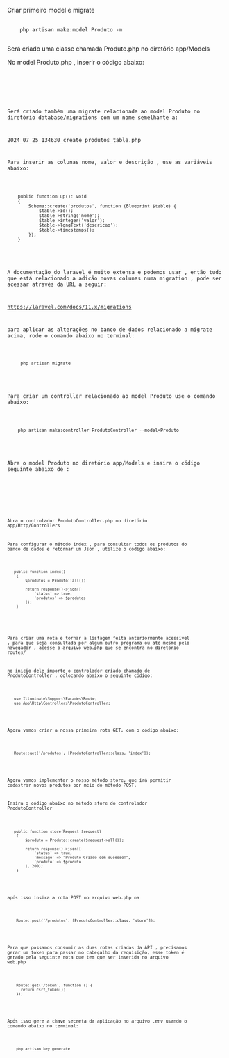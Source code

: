 Criar primeiro model e migrate

<pre class="language-php">
  <code class="language-php">
    php artisan make:model Produto -m
  </code>
</pre>

Será criado uma classe chamada Produto.php no diretório app/Models

No model Produto.php , inserir o código abaixo:

<pre class="language-php">
  <code class="language-php">
    <?php

namespace App\Models;

use Illuminate\Database\Eloquent\Factories\HasFactory;
use Illuminate\Database\Eloquent\Model;

class Produto extends Model
{
    use HasFactory;

    protected $fillable = ['nome', 'valor' , 'descricao'];
}

  </code>
</pre>

Será criado também uma migrate relacionada ao model Produto no diretório database/migrations com um nome semelhante a:

2024_07_25_134630_create_produtos_table.php

Para inserir as colunas nome, valor e descrição , use as variáveis abaixo:

<pre class="language-php">
  <code class="language-php">
    public function up(): void
    {
        Schema::create('produtos', function (Blueprint $table) {
            $table->id();
            $table->string('nome');
            $table->integer('valor');
            $table->longText('descricao');
            $table->timestamps();
        });
    }
  </code>
</pre>

A documentação do laravel é muito extensa e podemos usar , então tudo que está relacionado a adicão novas colunas numa migration , pode ser acessar através da URL a seguir:

https://laravel.com/docs/11.x/migrations

para aplicar as alterações no banco de dados relacionado a migrate acima, rode o comando abaixo no terminal:

<pre class="language-php">
  <code class="language-php">
     php artisan migrate
  </code>
</pre>

Para criar um controller relacionado ao model Produto use o comando abaixo:

<pre class="language-php">
  <code class="language-php">
    php artisan make:controller ProdutoController --model=Produto
  </code>
</pre>


Abra o model Produto no diretório app/Models e insira o código seguinte abaixo de :

<pre class="language-php">
  <code class="language-php">
    <?php

namespace App\Models;

    use Illuminate\Database\Eloquent\Factories\HasFactory;
    use Illuminate\Database\Eloquent\Model;
    
    class Produto extends Model
    {
        use HasFactory;
    
        protected $fillable = ['nome', 'valor' , 'descricao'];
    }
  </code>
</pre>

Abra o controlador ProdutoController.php no diretório app/Http/Controllers 

Para configurar o método index , para consultar todos os produtos do banco de dados e retornar um Json , utilize o código abaixo:

<pre class="language-php">
  <code class="language-php">
   public function index()
    {
        $produtos = Produto::all();

        return response()->json([
            'status' => true,
            'produtos' => $produtos
        ]);
    }
    
  </code>
</pre>


Para criar uma rota e tornar a listagem feita anteriormente acessível , para que seja consultada por algum outro programa ou até mesmo pelo navegador , acesse o arquivo web.php que se encontra no diretório routes/

no inicio dele importe o controlador criado chamado de ProdutoController , colocando abaixo o seguinte código: 

<pre class="language-php">
  <code class="language-php">
   use Illuminate\Support\Facades\Route;
   use App\Http\Controllers\ProdutoController;
  </code>
</pre>



Agora vamos criar a nossa primeira rota GET, com o código abaixo:

<pre class="language-php">
  <code class="language-php">
   Route::get('/produtos', [ProdutoController::class, 'index']);
  </code>
</pre>



Agora vamos implementar o nosso método store, que irá permitir cadastrar novos produtos por meio do método POST.

Insira o código abaixo no método store do controlador ProdutoController

<pre class="language-php">
  <code class="language-php">
   public function store(Request $request)
    {
        $produto = Produto::create($request->all());

        return response()->json([
            'status' => true,
            'message' => "Produto Criado com sucesso!",
            'produto' => $produto
        ], 200);
    }
  </code>
</pre>


após isso insira a rota POST no arquivo web.php na 

<pre class="language-php">
  <code class="language-php">
    Route::post('/produtos', [ProdutoController::class, 'store']);
  </code>
</pre>


Para que possamos consumir as duas rotas criadas da API , precisamos gerar um token para passar no cabeçalho da requisição, esse token é gerado pela seguinte rota que tem que ser inserida no arquivo web.php

<pre class="language-php">
  <code class="language-php">
    Route::get('/token', function () {
      return csrf_token(); 
    });
  </code>
</pre>




Após isso gere a chave secreta da aplicação no arquivo .env usando o comando abaixo no terminal:

<pre class="language-php">
  <code class="language-php">
    php artisan key:generate
  </code>
</pre>
